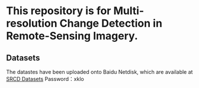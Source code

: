 # This repository is for Multi-resolution Change Detection in Remote-Sensing Imagery.

## Datasets
The datastes have been uploaded onto Baidu Netdisk, which are available at [SRCD Datasets](https://pan.baidu.com/s/1bMHuSfBdLPm8ihDBjbj09A)  Password：xklo

